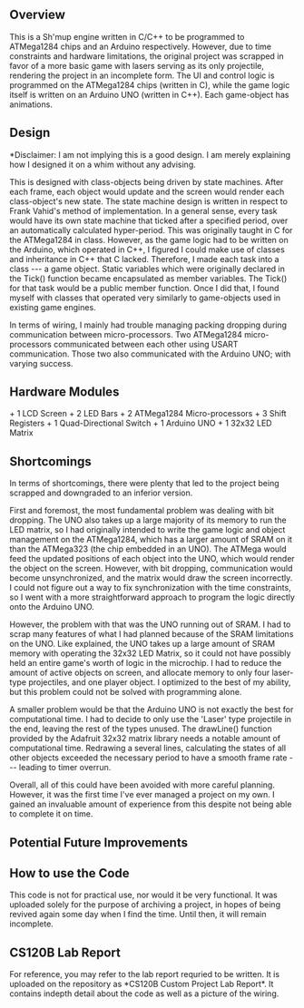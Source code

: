 <h2>Overview</h2>
This is a Sh'mup engine written in C/C++ to be programmed to ATMega1284 chips and an Arduino respectively. However, due to time constraints and hardware limitations, the original project was scrapped in favor of a more basic game with lasers serving as its only projectile, rendering the project in an incomplete form. The UI and control logic is programmed on the ATMega1284 chips (written in C), while the game logic itself is written on an Arduino UNO (written in C++). Each game-object has animations.

<h2>Design</h2>
*Disclaimer: I am not implying this is a good design. I am merely explaining how I designed it on a whim without any advising.

This is designed with class-objects being driven by state machines. After each frame, each object would update and the screen would render each class-object's new state.
The state machine design is written in respect to Frank Vahid's method of implementation. In a general sense, every task would have its own state machine that ticked after a specified period, over an automatically calculated hyper-period. This was originally taught in C for the ATMega1284 in class.
However, as the game logic had to be written on the Arduino, which operated in C++, I figured I could make use of classes and inheritance in C++ that C lacked. Therefore, I made each task into a class --- a game object. Static variables which were originally declared in the Tick() function became encapsulated as member variables. The Tick() for that task would be a public member function. Once I did that, I found myself with classes that operated very similarly to game-objects used in existing game engines.

In terms of wiring, I mainly had trouble managing packing dropping during communication between micro-processors. Two ATMega1284 micro-processors communicated between each other using USART communication. Those two also communicated with the Arduino UNO; with varying success.

<h2>Hardware Modules</h2>
+ 1 LCD Screen
+ 2 LED Bars
+ 2 ATMega1284 Micro-processors
+ 3 Shift Registers
+ 1 Quad-Directional Switch
+ 1 Arduino UNO
+ 1 32x32 LED Matrix

<h2>Shortcomings</h2>
In terms of shortcomings, there were plenty that led to the project being scrapped and downgraded to an inferior version.

First and foremost, the most fundamental problem was dealing with bit dropping. The UNO also takes up a large majority of its memory to run the LED matrix, so I had originally intended to write the game logic and object management on the ATMega1284, which has a larger amount of SRAM on it than the ATMega323 (the chip embedded in an UNO). The ATMega would feed the updated positions of each object into the UNO, which would render the object on the screen. However, with bit dropping, communication would become unsynchronized, and the matrix would draw the screen incorrectly. I could not figure out a way to fix synchronization with the time constraints, so I went with a more straightforward approach to program the logic directly onto the Arduino UNO.

However, the problem with that was the UNO running out of SRAM. I had to scrap many features of what I had planned because of the SRAM limitations on the UNO. Like explained, the UNO takes up a large amount of SRAM memory with operating the 32x32 LED Matrix, so it could not have possibly held an entire game's worth of logic in the microchip. I had to reduce the amount of active objects on screen, and allocate memory to only four laser-type projectiles, and one player object. I optimized to the best of my ability, but this problem could not be solved with programming alone.

A smaller problem would be that the Arduino UNO is not exactly the best for computational time. I had to decide to only use the 'Laser' type projectile in the end, leaving the rest of the types unused. The drawLine() function provided by the Adafruit 32x32 matrix library needs a notable amount of computational time. Redrawing a several lines, calculating the states of all other objects exceeded the necessary period to have a smooth frame rate --- leading to timer overrun.

Overall, all of this could have been avoided with more careful planning. However, it was the first time I've ever managed a project on my own. I gained an invaluable amount of experience from this despite not being able to complete it on time.

<h2>Potential Future Improvements</h2>

<h2>How to use the Code</h2>
This code is not for practical use, nor would it be very functional. It was uploaded solely for the purpose of archiving a project, in hopes of being revived again some day when I find the time. Until then, it will remain incomplete.

<h2>CS120B Lab Report</h2>
For reference, you may refer to the lab report requried to be written. It is uploaded on the repository as *CS120B Custom Project Lab Report*. It contains indepth detail about the code as well as a picture of the wiring.
